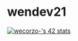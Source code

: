# wendev21
<a href="https://github.com/JaeSeoKim/badge42"><img src="https://badge42.vercel.app/api/v2/clldphalu001108l3n2nkf8rx/stats?cursusId=21&coalitionId=66" alt="wecorzo-'s 42 stats" /></a>
